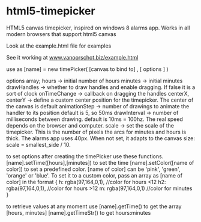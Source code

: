 html5-timepicker
================

HTML5 canvas timepicker, inspired on windows 8 alarms app.
Works in all modern browsers that support html5 canvas

Look at the example.html file for examples

See it working at www.vanoorschot.biz/example.html


use as [name] = new timePicker( [canvas to bind to] , [ options ] )

options array;
hours		 	 -> initial number of hours
minutes		 	 -> initial minutes
drawHandles  	 -> whether to draw handles and enable dragging. If false it is a sort of clock
onTimeChange 	 -> callback on dragging the handles
centerX, centerY -> define a custom center position for the timepicker. The center of the canvas is default
animationStep    -> number of drawings to animate the handler to its position default is 5, so 50ms
drawInterval     -> number of milliseconds between drawing. default is 10ms = 100hz. The real speed depends on the browser and computer.
scale			 -> set the scale of the timepicker. This is the number of pixels the arcs for minutes and hours is thick. The alarms app uses 40px.  When not set, it adapts to the canvas size: scale = smallest_side / 10.

to set options after creating the timePicker use these functions.
[name].setTime([hours],[minutes]) to set the time
[name].setColor([name of color])  to set a predefined color. [name of color] can be 'pink', 'green', 'orange' or 'blue'. To set it to a custom color, pass an array as [name of color] in the format 
	{
		h: rgba(97,164,0,1), //color for hours <12
		h2: rgba(97,164,0,1), //color for hours >12
		m: rgba(97,164,0,1)   //color for minutes
	}
	
	
to retrieve values at any moment use
[name].getTime() to get the array [hours, minutes]
[name].getTimeStr() to get hours:minutes
